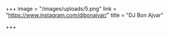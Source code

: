 +++
image = "/images/uploads/5.png"
link = "https://www.instagram.com/djbonajvar/"
title = "DJ Bon Ajvar"

+++
